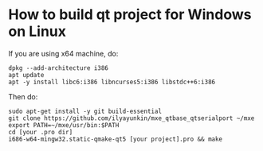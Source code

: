 # How to build qt project for Windows on Linux

If you are using x64 machine, do:
```
dpkg --add-architecture i386
apt update
apt -y install libc6:i386 libncurses5:i386 libstdc++6:i386
```

Then do:
```
sudo apt-get install -y git build-essential
git clone https://github.com/ilyayunkin/mxe_qtbase_qtserialport ~/mxe
export PATH=~/mxe/usr/bin:$PATH
cd [your .pro dir]
i686-w64-mingw32.static-qmake-qt5 [your project].pro && make
```
